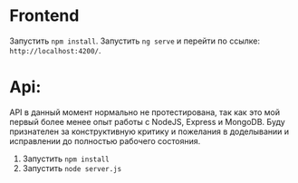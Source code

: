 # Frontend

Запустить `npm install`.
Запустить `ng serve` и перейти по ссылке: `http://localhost:4200/`.


# Api:

API в данный момент нормально не протестирована, так как это мой первый более менее опыт работы с NodeJS, Express и MongoDB.
Буду признателен за конструктивную критику и пожелания в доделывании и исправлении до полностью рабочего состояния.

1. Запустить `npm install`
2. Запустить `node server.js`